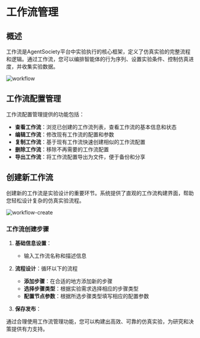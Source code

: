 # 工作流管理

## 概述
工作流是AgentSociety平台中实验执行的核心框架，定义了仿真实验的完整流程和逻辑。通过工作流，您可以编排智能体的行为序列、设置实验条件、控制仿真进度，并收集实验数据。

![workflow](../_static/webui-zh/workflow.png) 

## 工作流配置管理
工作流配置管理提供的功能包括：

- **查看工作流**：浏览已创建的工作流列表，查看工作流的基本信息和状态
- **编辑工作流**：修改现有工作流的配置和参数
- **复制工作流**：基于现有工作流快速创建相似的工作流配置
- **删除工作流**：移除不再需要的工作流配置
- **导出工作流**：将工作流配置导出为文件，便于备份和分享


## 创建新工作流
创建新的工作流是实验设计的重要环节。系统提供了直观的工作流构建界面，帮助您轻松设计复杂的仿真实验流程。

![workflow-create](../_static/webui-zh/workflow-create.png) 

### 工作流创建步骤

1. **基础信息设置**：
   - 输入工作流名称和描述信息

2. **流程设计**：循环以下的流程
   - **添加步骤**：在合适的地方添加新的步骤
   - **选择步骤类型**：根据实验需求选择相应的步骤类型
   - **配置节点参数**：根据所选步骤类型填写相应的配置参数

3. **保存发布**：

通过合理使用工作流管理功能，您可以构建出高效、可靠的仿真实验，为研究和决策提供有力支持。 